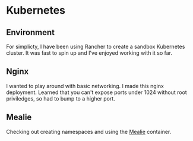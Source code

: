# Kubernetes

## Environment

For simplicty, I have been using Rancher to create a sandbox Kubernetes cluster. It was fast to spin up and I've enjoyed working with it so far.

## Nginx

I wanted to play around with basic networking. I made this nginx deployment. Learned that you can't expose ports under 1024 without root priviledges, so had to bump to a higher port.


## Mealie

Checking out creating namespaces and using the [Mealie](https://hub.docker.com/r/hkotel/mealie) container.
